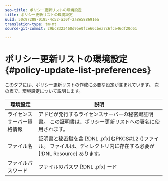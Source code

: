 ```yaml
---
seo-title: ポリシー更新リストの環境設定
title: ポリシー更新リストの環境設定
uuid: 50c97288-0185-4c52-a30f-2a8e588691ea
translation-type: tm+mt
source-git-commit: 29bc8323460d9be0fce66cbea7c6fce46df20d61

---
```



# ポリシー更新リストの環境設定 {#policy-update-list-preferences}

このタブには、ポリシー更新リストの作成に必要な設定が含まれています。 次の表で、環境設定について説明します。

| 環境設定 | 説明 |
|---|---|
| ライセンスサーバー資格情報 | アドビが発行するライセンスサーバーの秘密鍵証明書。 この証明書は、ポリシー更新リストへの署名に使用されます。 |
| ファイル名 | 証明書と秘密鍵を含 [!DNL .pfx]むPKCS#12 ()ファイル。 ファイルは、ディレクトリ内に存在する必要が [!DNL Resource] あります。 |
| ファイルパスワード | ファイルのパスワ [!DNL .pfx] ード |

